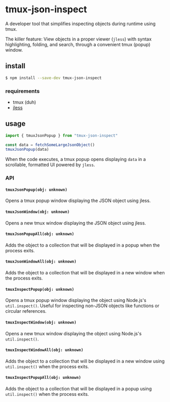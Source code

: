# tmux-json-inspect

A developer tool that simplifies inspecting objects during runtime using tmux.

The killer feature: View objects in a proper viewer (`jless`) with syntax
highlighting, folding, and search, through a convenient tmux (popup) window.

## install

```sh
$ npm install --save-dev tmux-json-inspect
```

### requirements

- tmux (duh)
- [jless](https://jless.io/)

## usage

```ts
import { tmuxJsonPopup } from "tmux-json-inspect"

const data = fetchSomeLargeJsonObject()
tmuxJsonPopup(data)
```

When the code executes, a tmux popup opens displaying `data` in a scrollable,
formatted UI powered by `jless`.

### API

#### `tmuxJsonPopup(obj: unknown)`

Opens a tmux popup window displaying the JSON object using jless.

#### `tmuxJsonWindow(obj: unknown)`

Opens a new tmux window displaying the JSON object using jless.

#### `tmuxJsonPopupAll(obj: unknown)`

Adds the object to a collection that will be displayed in a popup when the
process exits.

#### `tmuxJsonWindowAll(obj: unknown)`

Adds the object to a collection that will be displayed in a new window when the
process exits.

#### `tmuxInspectPopup(obj: unknown)`

Opens a tmux popup window displaying the object using Node.js's
`util.inspect()`. Useful for inspecting non-JSON objects like functions or
circular references.

#### `tmuxInspectWindow(obj: unknown)`

Opens a new tmux window displaying the object using Node.js's `util.inspect()`.

#### `tmuxInspectWindowAll(obj: unknown)`

Adds the object to a collection that will be displayed in a new window using
`util.inspect()` when the process exits.

#### `tmuxInspectPopupAll(obj: unknown)`

Adds the object to a collection that will be displayed in a popup using
`util.inspect()` when the process exits.
